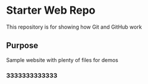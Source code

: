 # Starter Web Repo

This repository is for showing how Git and GitHub work

## Purpose

Sample website with plenty of files for demos

### 3333333333333
